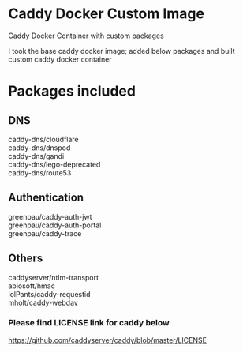 # Caddy Docker Custom Image

Caddy Docker Container with custom packages

I took the base caddy docker image; added below packages and built custom caddy docker container 

# Packages included

## DNS

caddy-dns/cloudflare \
caddy-dns/dnspod \
caddy-dns/gandi \
caddy-dns/lego-deprecated \
caddy-dns/route53

## Authentication

greenpau/caddy-auth-jwt \
greenpau/caddy-auth-portal \
greenpau/caddy-trace

## Others

caddyserver/ntlm-transport \
abiosoft/hmac \
lolPants/caddy-requestid \
mholt/caddy-webdav

### Please find LICENSE link for caddy below 

https://github.com/caddyserver/caddy/blob/master/LICENSE
